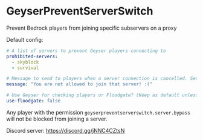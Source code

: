 # GeyserPreventServerSwitch
Prevent Bedrock players from joining specific subservers on a proxy

Default config:
```yaml
# A list of servers to prevent Geyser players connecting to
prohibited-servers:
  - skyblock
  - survival

# Message to send to players when a server connection is cancelled. Set blank or comment out to disable
message: "You are not allowed to join that server! :("

# Use Geyser for checking players or Floodgate? (Keep as default unless Geyser is not on your server)
use-floodgate: false
```

Any player with the permission `geyserpreventserverswitch.server.bypass` will not be blocked from joining a server.

Discord server: https://discord.gg/jNNC4CZtsN
